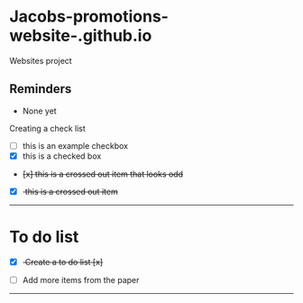 # Jacobs-promotions-website-.github.io
Websites project

## Reminders
- None yet

Creating a check list
- [ ] this is an example checkbox
- [x] this is a checked box
- <del> [x] this is a crossed out item that looks odd </del>
- [x] <del> this is a crossed out item </del>
---

# To do list
- [x] <del> Create a to do list [x] </del>
- [ ] Add more items from the paper


---
